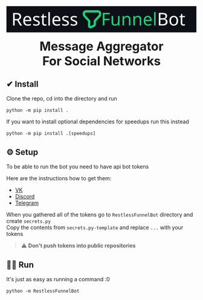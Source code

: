 <h1 hidden align="center">RestlessFunnelBot</h1>

<p align="center"><img alt="RestlessFunnelBot Logo" width="800vw" src="https://raw.githubusercontent.com/0dminnimda/RestlessFunnelBot/main/docs/_static/logo.svg"></p>
<p align="center"><font size="+3"><b>Message Aggregator<br>For Social Networks</b></font></p>


## ✔ Install

Clone the repo, cd into the directory and run

```console
python -m pip install .
```

If you want to install optional dependencies for speedups run this instead

```console
python -m pip install .[speedups]
```

## ⚙ Setup

To be able to run the bot you need to have api bot tokens

Here are the instructions how to get them:
- [VK](https://ciricc.github.io/articles/how_to_get_group_token_easy.html)  <!-- (https://dev.vk.com/api/access-token/getting-started#%D0%9A%D0%BB%D1%8E%D1%87%20%D0%B4%D0%BE%D1%81%D1%82%D1%83%D0%BF%D0%B0%20%D1%81%D0%BE%D0%BE%D0%B1%D1%89%D0%B5%D1%81%D1%82%D0%B2%D0%B0) -->
- [Discord](https://www.writebots.com/discord-bot-token/)
- [Telegram](https://www.siteguarding.com/en/how-to-get-telegram-bot-api-token)

When you gathered all of the tokens go to `RestlessFunnelBot` directory and create `secrets.py`  
Copy the contents from `secrets.py-template` and replace `...` with your tokens

> ⚠️ **Don't push tokens into public repositories**

## 🏃‍♂️ Run

It's just as easy as running a command :0

```console
python -m RestlessFunnelBot
```
